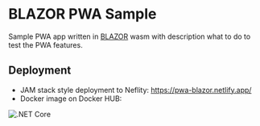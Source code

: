# BLAZOR PWA Sample

Sample PWA app written in [BLAZOR](https://dotnet.microsoft.com/apps/aspnet/web-apps/blazor) wasm with description what to do to test the PWA features.

## Deployment

- JAM stack style deployment to Neflity: https://pwa-blazor.netlify.app/
- Docker image on Docker HUB:

![.NET Core](https://github.com/Piotr1215/pwa-sample/workflows/.NET%20Core/badge.svg?branch=master)